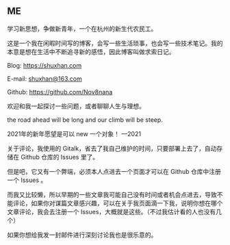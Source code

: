 
## ME

学习新思想，争做新青年，一个在杭州的新生代农民工。

这是一个我在闲暇时间写的博客，会写一些生活琐事，也会写一些技术笔记。我的本意是想在生活中不断追寻新的感悟，因此博客叫做求索日记。

Blog: https://shuxhan.com

E-mail: shuxhan@163.com

Github: https://github.com/Nov8nana

欢迎和我一起探讨一些问题，或者聊聊人生与理想。

the road ahead will be long and our climb will be steep.

2021年的新年愿望是可以 new 一个对象！ —2021

关于评论，我使用的 Gitalk，省去了我自己维护的时间，只要部署上去了，自动存储在 Github 仓库的 Issues 里了。

但是吧，它又有一个弊端，必须本人点进去一个页面才可以在 Github 仓库中注册一个 Issues 。

而我又比较懒，所以早期的一些文章我可能自己没有时间或者机会点进去，导致不能评论，如果你对谋篇文章感兴趣，可以在关于我页面滴一下我，说明你想在哪个文章评论，我会去注册一个 Issues，大概就是这些。（不过我估计看的人也没有几个）

如果你想给我发一封邮件进行深刻讨论我也是很乐意的。
